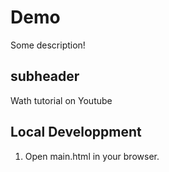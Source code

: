 # Demo

Some description!

## subheader

Wath tutorial on Youtube

## Local Developpment

1. Open main.html in your browser.

